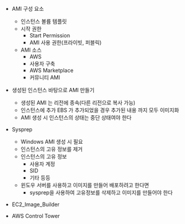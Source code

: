 - AMI 구성 요소
  - 인스턴스 볼륨 템플릿
  - 시작 권한
    - Start Permission 
    - AMI 사용 권한(프라이빗, 퍼블릭)
  - AMI 소스
    - AWS
    - 사용자 구축
    - AWS Marketplace
    - 커뮤니티 AMI




- 생성된 인스턴스 바탕으로 AMI 만들기
  - 생성된 AMI 는 리전에 종속(다른 리전으로 복사 가능)
  - 인스턴스에 추가 EBS 가 추가되었을 경우 추가된 내용 까지 모두 이미지화
  - AMI 생성 시 인스턴스의 상태는 중단 상태여야 한다




- Sysprep
  - Windows AMI 생성 시 필요
  - 인스턴스의 고유 정보를 제거
  - 인스턴스의 고유 정보
    - 사용자 계정
    - SID
    - 기타 등등
  - 윈도우 서버를 사용하고 이미지를 만들어 배포하려고 한다면
    - sysprep을 사용하여 고유정보를 삭제하고 이미지를 만들어야 한다





- EC2_Image_Builder












- AWS Control Tower










